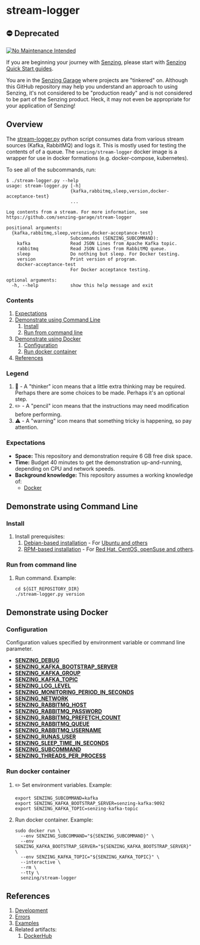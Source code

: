 # stream-logger

## :no_entry: Deprecated

[![No Maintenance Intended](http://unmaintained.tech/badge.svg)](http://unmaintained.tech/)

If you are beginning your journey with [Senzing],
please start with [Senzing Quick Start guides].

You are in the [Senzing Garage] where projects are "tinkered" on.
Although this GitHub repository may help you understand an approach to using Senzing,
it's not considered to be "production ready" and is not considered to be part of the Senzing product.
Heck, it may not even be appropriate for your application of Senzing!

## Overview

The [stream-logger.py] python script consumes data
from various stream sources (Kafka, RabbitMQ) and logs it.
This is mostly used for testing the contents of of a queue.
The `senzing/stream-logger` docker image is a wrapper for use in docker formations (e.g. docker-compose, kubernetes).

To see all of the subcommands, run:

```console
$ ./stream-logger.py --help
usage: stream-logger.py [-h]
                        {kafka,rabbitmq,sleep,version,docker-acceptance-test}
                        ...

Log contents from a stream. For more information, see
https://github.com/senzing-garage/stream-logger

positional arguments:
  {kafka,rabbitmq,sleep,version,docker-acceptance-test}
                        Subcommands (SENZING_SUBCOMMAND):
    kafka               Read JSON Lines from Apache Kafka topic.
    rabbitmq            Read JSON Lines from RabbitMQ queue.
    sleep               Do nothing but sleep. For Docker testing.
    version             Print version of program.
    docker-acceptance-test
                        For Docker acceptance testing.

optional arguments:
  -h, --help            show this help message and exit
```

### Contents

1. [Expectations]
1. [Demonstrate using Command Line]
   1. [Install]
   1. [Run from command line]
1. [Demonstrate using Docker]
   1. [Configuration]
   1. [Run docker container]
1. [References]

### Legend

1. :thinking: - A "thinker" icon means that a little extra thinking may be required.
   Perhaps there are some choices to be made.
   Perhaps it's an optional step.
1. :pencil2: - A "pencil" icon means that the instructions may need modification before performing.
1. :warning: - A "warning" icon means that something tricky is happening, so pay attention.

### Expectations

- **Space:** This repository and demonstration require 6 GB free disk space.
- **Time:** Budget 40 minutes to get the demonstration up-and-running, depending on CPU and network speeds.
- **Background knowledge:** This repository assumes a working knowledge of:
  - [Docker]

## Demonstrate using Command Line

### Install

1. Install prerequisites:
   1. [Debian-based installation] - For [Ubuntu and others]
   1. [RPM-based installation] - For [Red Hat, CentOS, openSuse and others].

### Run from command line

1. Run command.
   Example:

   ```console
   cd ${GIT_REPOSITORY_DIR}
   ./stream-logger.py version
   ```

## Demonstrate using Docker

### Configuration

Configuration values specified by environment variable or command line parameter.

- **[SENZING_DEBUG]**
- **[SENZING_KAFKA_BOOTSTRAP_SERVER]**
- **[SENZING_KAFKA_GROUP]**
- **[SENZING_KAFKA_TOPIC]**
- **[SENZING_LOG_LEVEL]**
- **[SENZING_MONITORING_PERIOD_IN_SECONDS]**
- **[SENZING_NETWORK]**
- **[SENZING_RABBITMQ_HOST]**
- **[SENZING_RABBITMQ_PASSWORD]**
- **[SENZING_RABBITMQ_PREFETCH_COUNT]**
- **[SENZING_RABBITMQ_QUEUE]**
- **[SENZING_RABBITMQ_USERNAME]**
- **[SENZING_RUNAS_USER]**
- **[SENZING_SLEEP_TIME_IN_SECONDS]**
- **[SENZING_SUBCOMMAND]**
- **[SENZING_THREADS_PER_PROCESS]**

### Run docker container

1. :pencil2: Set environment variables.
   Example:

   ```console
   export SENZING_SUBCOMMAND=kafka
   export SENZING_KAFKA_BOOTSTRAP_SERVER=senzing-kafka:9092
   export SENZING_KAFKA_TOPIC=senzing-kafka-topic
   ```

1. Run docker container.
   Example:

   ```console
   sudo docker run \
     --env SENZING_SUBCOMMAND="${SENZING_SUBCOMMAND}" \
     --env SENZING_KAFKA_BOOTSTRAP_SERVER="${SENZING_KAFKA_BOOTSTRAP_SERVER}" \
     --env SENZING_KAFKA_TOPIC="${SENZING_KAFKA_TOPIC}" \
     --interactive \
     --rm \
     --tty \
     senzing/stream-logger
   ```

## References

1. [Development]
1. [Errors]
1. [Examples]
1. Related artifacts:
   1. [DockerHub]

[Development]: docs/development.md
[Errors]: docs/errors.md
[Examples]: docs/examples.md
[DockerHub]: https://hub.docker.com/r/senzing/stream-logger
[Senzing]: https://senzing.com/
[Senzing Quick Start guides]: https://docs.senzing.com/quickstart/
[Senzing Garage]: https://github.com/senzing-garage
[stream-logger.py]: stream-logger.py
[Expectations]: #expectations
[Demonstrate using Command Line]: #demonstrate-using-command-line
[Install]: #install
[Run from command line]: #run-from-command-line
[Demonstrate using Docker]: #demonstrate-using-docker
[Configuration]: #configuration
[Run docker container]: #run-docker-container
[References]: #references
[Docker]: https://github.com/senzing-garage/knowledge-base/blob/main/WHATIS/docker.md
[Debian-based installation]: docs/debian-based-installation.md
[Ubuntu and others]: https://en.wikipedia.org/wiki/List_of_Linux_distributions#Debian-based
[RPM-based installation]: docs/rpm-based-installation.md
[Red Hat, CentOS, openSuse and others]: https://en.wikipedia.org/wiki/List_of_Linux_distributions#RPM-based
[SENZING_DEBUG]: https://github.com/senzing-garage/knowledge-base/blob/main/lists/environment-variables.md#senzing_debug
[SENZING_KAFKA_BOOTSTRAP_SERVER]: https://github.com/senzing-garage/knowledge-base/blob/main/lists/environment-variables.md#senzing_kafka_bootstrap_server
[SENZING_KAFKA_GROUP]: https://github.com/senzing-garage/knowledge-base/blob/main/lists/environment-variables.md#senzing_kafka_group
[SENZING_KAFKA_TOPIC]: https://github.com/senzing-garage/knowledge-base/blob/main/lists/environment-variables.md#senzing_kafka_topic
[SENZING_LOG_LEVEL]: https://github.com/senzing-garage/knowledge-base/blob/main/lists/environment-variables.md#senzing_log_level
[SENZING_MONITORING_PERIOD_IN_SECONDS]: https://github.com/senzing-garage/knowledge-base/blob/main/lists/environment-variables.md#senzing_monitoring_period_in_seconds
[SENZING_NETWORK]: https://github.com/senzing-garage/knowledge-base/blob/main/lists/environment-variables.md#senzing_network
[SENZING_RABBITMQ_HOST]: https://github.com/senzing-garage/knowledge-base/blob/main/lists/environment-variables.md#senzing_rabbitmq_host
[SENZING_RABBITMQ_PASSWORD]: https://github.com/senzing-garage/knowledge-base/blob/main/lists/environment-variables.md#senzing_rabbitmq_password
[SENZING_RABBITMQ_PREFETCH_COUNT]: https://github.com/senzing-garage/knowledge-base/blob/main/lists/environment-variables.md#senzing_rabbitmq_prefetch_count
[SENZING_RABBITMQ_QUEUE]: https://github.com/senzing-garage/knowledge-base/blob/main/lists/environment-variables.md#senzing_rabbitmq_queue
[SENZING_RABBITMQ_USERNAME]: https://github.com/senzing-garage/knowledge-base/blob/main/lists/environment-variables.md#senzing_rabbitmq_username
[SENZING_RUNAS_USER]: https://github.com/senzing-garage/knowledge-base/blob/main/lists/environment-variables.md#senzing_runas_user
[SENZING_SLEEP_TIME_IN_SECONDS]: https://github.com/senzing-garage/knowledge-base/blob/main/lists/environment-variables.md#senzing_sleep_time_in_seconds
[SENZING_SUBCOMMAND]: https://github.com/senzing-garage/knowledge-base/blob/main/lists/environment-variables.md#senzing_subcommand
[SENZING_THREADS_PER_PROCESS]: https://github.com/senzing-garage/knowledge-base/blob/main/lists/environment-variables.md#senzing_threads_per_process
